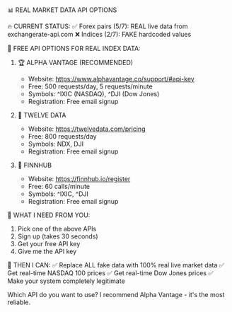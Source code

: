 📊 REAL MARKET DATA API OPTIONS

🔥 CURRENT STATUS:
✅ Forex pairs (5/7): REAL live data from exchangerate-api.com
❌ Indices (2/7): FAKE hardcoded values

🚀 FREE API OPTIONS FOR REAL INDEX DATA:

1. 🏆 ALPHA VANTAGE (RECOMMENDED)
   - Website: https://www.alphavantage.co/support/#api-key
   - Free: 500 requests/day, 5 requests/minute
   - Symbols: ^IXIC (NASDAQ), ^DJI (Dow Jones)
   - Registration: Free email signup
   
2. 🥈 TWELVE DATA
   - Website: https://twelvedata.com/pricing
   - Free: 800 requests/day
   - Symbols: NDX, DJI
   - Registration: Free email signup

3. 🥉 FINNHUB
   - Website: https://finnhub.io/register
   - Free: 60 calls/minute
   - Symbols: ^IXIC, ^DJI
   - Registration: Free email signup

🔧 WHAT I NEED FROM YOU:
1. Pick one of the above APIs
2. Sign up (takes 30 seconds)
3. Get your free API key
4. Give me the API key

🎯 THEN I CAN:
✅ Replace ALL fake data with 100% real live market data
✅ Get real-time NASDAQ 100 prices
✅ Get real-time Dow Jones prices
✅ Make your system completely legitimate

Which API do you want to use? I recommend Alpha Vantage - it's the most reliable.